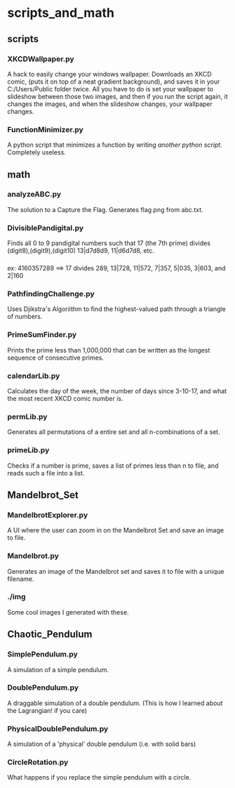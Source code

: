 # scripts_and_math
## scripts
### XKCDWallpaper.py
A hack to easily change your windows wallpaper. Downloads an XKCD comic, (puts it on top of a neat gradient background), and saves it in your C:/Users/Public folder twice. All you have to do is set your wallpaper to slideshow between those two images, and then if you run the script again, it changes the images, and when the slideshow changes, your wallpaper changes.
### FunctionMinimizer.py
A python script that minimizes a function by writing *another python script*. Completely useless.
## math
### analyzeABC.py
The solution to a Capture the Flag. Generates flag.png from abc.txt.
### DivisiblePandigital.py
Finds all 0 to 9 pandigital numbers such that 17 (the 7th prime) divides (digit8),(digit9),(digit10) 13|d7d8d9, 11|d6d7d8, etc.
###
ex: 4160357289 ==> 17 divides 289, 13|728, 11|572, 7|357, 5|035, 3|603, and 2|160
### PathfindingChallenge.py
Uses Djikstra's Algoriithm to find the highest-valued path through a triangle of numbers.
### PrimeSumFinder.py
Prints the prime less than 1,000,000 that can be written as the longest sequence of consecutive primes.
### calendarLib.py
Calculates the day of the week, the number of days since 3-10-17, and what the most recent XKCD comic number is.
### permLib.py
Generates all permutations of a entire set and all n-combinations of a set.
### primeLib.py
Checks if a number is prime, saves a list of primes less than n to file, and reads such a file into a list.
## Mandelbrot_Set
### MandelbrotExplorer.py
A UI where the user can zoom in on the Mandelbrot Set and save an image to file.
### Mandelbrot.py
Generates an image of the Mandelbrot set and saves it to file with a unique filename.
### ./img
Some cool images I generated with these.
## Chaotic_Pendulum
### SimplePendulum.py
A simulation of a simple pendulum.
### DoublePendulum.py
A draggable simulation of a double pendulum. (This is how I learned about the Lagrangian! if you care)
### PhysicalDoublePendulum.py
A simulation of a 'physical' double pendulum (i.e. with solid bars)
### CircleRotation.py
What happens if you replace the simple pendulum with a circle.
